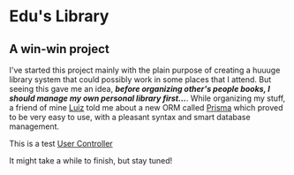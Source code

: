 # Edu's Library

## A win-win project

I've started this project mainly with the plain purpose of creating a huuuge library system that could possibly work in some places that I attend. But seeing this gave me an idea, **_before organizing other's people books, I should manage my own personal library first..._**. While organizing my stuff, a friend of mine [Luiz](https://github.com/lffg) told me about a new ORM called [Prisma](https://www.prisma.io/) which proved to be very easy to use, with a pleasant syntax and smart database management.

This is a test [User Controller](/src/app/controllers/User.js)

It might take a while to finish, but stay tuned!
